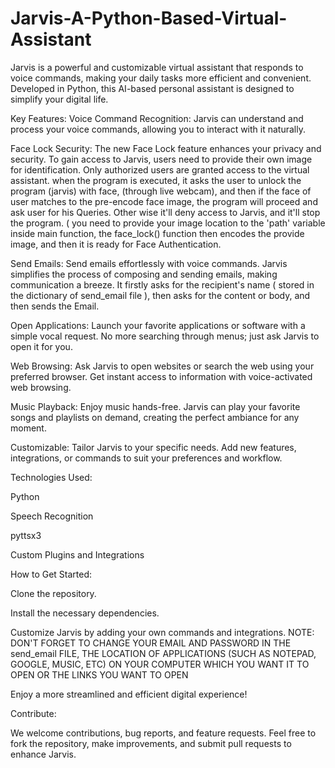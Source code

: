# Jarvis-A-Python-Based-Virtual-Assistant
Jarvis is a powerful and customizable virtual assistant that responds to voice commands, making your daily tasks more efficient and convenient. Developed in Python, this AI-based personal assistant is designed to simplify your digital life.

Key Features:
Voice Command Recognition: Jarvis can understand and process your voice commands, allowing you to interact with it naturally.

Face Lock Security: The new Face Lock feature enhances your privacy and security. To gain access to Jarvis, users need to provide their own image for identification. Only authorized users are granted access to the virtual assistant. when the program is executed, it asks the user to unlock the program (jarvis) with face, (through live webcam), and then if the face of user matches to the pre-encode face image, the program will proceed and ask user for his Queries. Other wise it'll deny access to Jarvis, and it'll stop the program. ( you need to provide your image location to the 'path' variable inside main function, the face_lock() function then encodes the provide image, and then it is ready for Face Authentication.

Send Emails: Send emails effortlessly with voice commands. Jarvis simplifies the process of composing and sending emails, making communication a breeze. It firstly asks for the recipient's name ( stored in the dictionary of send_email file ), then asks for the content or body, and then sends the Email.

Open Applications: Launch your favorite applications or software with a simple vocal request. No more searching through menus; just ask Jarvis to open it for you.

Web Browsing: Ask Jarvis to open websites or search the web using your preferred browser. Get instant access to information with voice-activated web browsing.

Music Playback: Enjoy music hands-free. Jarvis can play your favorite songs and playlists on demand, creating the perfect ambiance for any moment.

Customizable: Tailor Jarvis to your specific needs. Add new features, integrations, or commands to suit your preferences and workflow.

Technologies Used:

Python

Speech Recognition

pyttsx3

Custom Plugins and Integrations

How to Get Started:

Clone the repository.

Install the necessary dependencies.

Customize Jarvis by adding your own commands and integrations.
NOTE: DON'T FORGET TO CHANGE YOUR EMAIL AND PASSWORD IN THE send_email FILE, THE LOCATION OF APPLICATIONS (SUCH AS NOTEPAD, GOOGLE, MUSIC, ETC) ON YOUR COMPUTER WHICH YOU WANT IT TO OPEN OR THE LINKS YOU WANT TO OPEN

Enjoy a more streamlined and efficient digital experience!

Contribute:

We welcome contributions, bug reports, and feature requests. Feel free to fork the repository, make improvements, and submit pull requests to enhance Jarvis.
